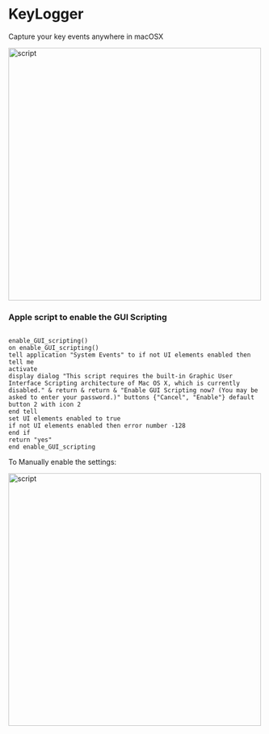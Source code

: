 # KeyLogger
Capture your key events anywhere in macOSX


<img src="/script.png?raw=true" alt="script" title="script" align="center" height="500" />

### Apple script to enable the GUI Scripting

```Obj-C

enable_GUI_scripting()
on enable_GUI_scripting()
tell application "System Events" to if not UI elements enabled then
tell me
activate
display dialog "This script requires the built-in Graphic User Interface Scripting architecture of Mac OS X, which is currently disabled." & return & return & "Enable GUI Scripting now? (You may be asked to enter your password.)" buttons {"Cancel", "Enable"} default button 2 with icon 2
end tell
set UI elements enabled to true
if not UI elements enabled then error number -128
end if
return "yes"
end enable_GUI_scripting
```
To Manually enable the settings:

<img src="/settings.png?raw=true" alt="script" title="script" align="center" height="500" />

